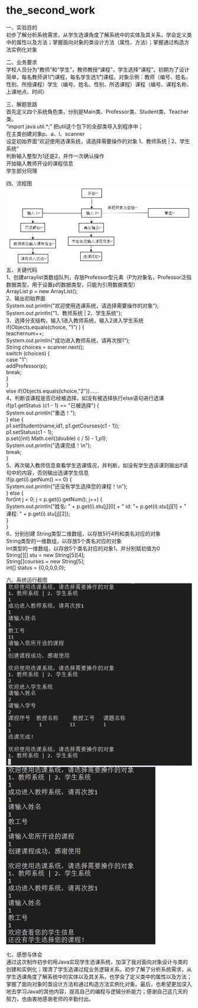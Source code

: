 # the_second_work
一、实验目的  
初步了解分析系统需求，从学生选课角度了解系统中的实体及其关系，学会定义类中的属性以及方法；掌握面向对象的类设计方法（属性、方法）；掌握通过构造方法实例化对象

二、业务要求  
学校人员分为“教师”和“学生”，教师教授“课程”，学生选择“课程”。初期为了设计简单，每名教师讲1门课程，每名学生选1门课程。对象示例：教师（编号、姓名、性别、所授课程）学生（编号、姓名、性别、所选课程）课程（编号、课程名称、上课地点、时间）

三、解题思路  
首先定义四个系统角色类，分别是Main类、Professor类、Student类、Teacher类。   
“import java.util.*;” 把util这个包下的全部类导入到程序中；  
在主类创建对象p、a、l、scanner  
设定初始界面“欢迎使用选课系统，请选择需要操作的对象 1、教师系统 | 2、学生系统”  
判断输入整型为1还是2，并作一次确认操作  
开始输入教师开设的课程信息  
学生部分同理  

四、流程图  
![image](https://github.com/audience11/the_second_work/blob/main/%E6%B5%81%E7%A8%8B%E5%9B%BE.png)
五、关键代码  
1、创建arraylist类数组队列，存放Professor型元素（P为对象名，Professor泛指数据类型，用于设置p的数据类型，只能为引用数据类型）  
ArrayList<Professor> p = new ArrayList<Professor>();  
2、输出初始界面  
System.out.println("欢迎使用选课系统，请选择需要操作的对象");  
            System.out.println("1、教师系统 | 2、学生系统");  
3、选择分支结构，输入1进入教师系统，输入2进入学生系统  
if(Objects.equals(choice, "1") ) {  
                teachernum++;  
                System.out.println("成功进入教师系统，请再次按1");  
                String choices = scanner.next();  
                switch (choices) {  
                    case "1":  
                        addProfessor(p);  
                        break;   
                }  
            }  
            else if(Objects.equals(choice,"2"))……  
4、判断该课程是否已经被选择，如没有被选择执行else语句进行选课  
if(p1.getStatus (c1 - 1) == "已被选择") {  
                                System.out.println("重选！");  
                            } else {  
                                p1.setStudent(name,id1, p1.getCourses(c1 - 1));  
                                p1.setStatus(c1 - 1);  
                                p.set((int) Math.ceil((double) c / 5) - 1,p1);  
                                System.out.println("选课完成！\n");  
                                break;  
                            }  
5、再次输入教师信息查看学生选课情况，并判断，如没有学生选该课则输出if语句中的内容，否则输出选课学生信息  
if(p.get(i).getNum() == 0) {  
                    System.out.println("还没有学生选择您的课程！\n");  
                } else {  
                    for(int j = 0; j < p.get(i).getNum(); j++) {  
                        System.out.println("姓名:   " + p.get(i).stu[j][0] + "   id:   "+ p.get(i).stu[j][1] + "    课程:   " + p.get(i).stu[j][2]);  
                    }  
                }  
6、分别创建 String类型二维数组，以存放5行4列和类名对应的对象  
         String类型的一维数组，以存放5个类名对应的对象  
         Int类型的一维数组，以存放5个类名对应的对象1，并分别赋初值为0  
String[][] stu = new String[5][4];  
String[]courses = new String[5];  
int[] status = {0,0,0,0,0};  

                                                         
六、系统运行截图  
![image](https://github.com/audience11/the_second_work/blob/main/%E6%93%8D%E4%BD%9C%E6%BC%94%E7%A4%BA1.png)
![image](https://github.com/audience11/the_second_work/blob/main/%E6%93%8D%E4%BD%9C%E6%BC%94%E7%A4%BA2.png)

                                                         
七、感想与体会  
通过这次制作初步的用Java实现学生选课系统，加深了我对面向对象设计与类的创建和实例化；理清了学生选课过程业务逻辑关系。初步了解了分析系统需求，从学生选课角度了解系统中的实体以及其关系，也学会了定义类中的属性以及方法；掌握了面向对象的类设计方法和通过构造方法实例化对象。最后，也希望更加深入地去学习Java的其他内容，提高自己的编程与逻辑分析能力；感谢自己这几天的努力，也由衷地感谢老师的辛勤付出。
